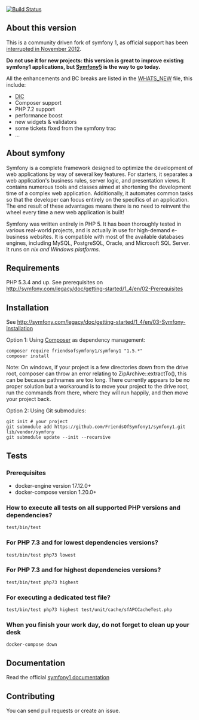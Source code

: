 [![Build Status](https://secure.travis-ci.org/FriendsOfSymfony1/symfony1.png?branch=master)](http://travis-ci.org/FriendsOfSymfony1/symfony1)

About this version
------------------

This is a community driven fork of symfony 1, as official support has been [interrupted in November 2012](http://symfony.com/blog/symfony-1-4-end-of-maintenance-what-does-it-mean).

**Do not use it for new projects: this version is great to improve existing symfony1 applications, but [Symfony5](http://symfony.com/) is the way to go today.**

All the enhancements and BC breaks are listed in the [WHATS_NEW](https://github.com/FriendsOfSymfony1/symfony1/blob/master/WHATS_NEW.md) file, this include:

- [DIC](https://github.com/FriendsOfSymfony1/symfony1/wiki/ServiceContainer)
- Composer support
- PHP 7.2 support
- performance boost
- new widgets & validators
- some tickets fixed from the symfony trac
- ...

About symfony
-------------

Symfony is a complete framework designed to optimize the development of web applications by way of several key features.
For starters, it separates a web application's business rules, server logic, and presentation views.
It contains numerous tools and classes aimed at shortening the development time of a complex web application.
Additionally, it automates common tasks so that the developer can focus entirely on the specifics of an application.
The end result of these advantages means there is no need to reinvent the wheel every time a new web application is built!

Symfony was written entirely in PHP 5.
It has been thoroughly tested in various real-world projects, and is actually in use for high-demand e-business websites.
It is compatible with most of the available databases engines, including MySQL, PostgreSQL, Oracle, and Microsoft SQL Server.
It runs on *nix and Windows platforms*.

Requirements
------------

PHP 5.3.4 and up. See prerequisites on http://symfony.com/legacy/doc/getting-started/1_4/en/02-Prerequisites

Installation
------------

See http://symfony.com/legacy/doc/getting-started/1_4/en/03-Symfony-Installation

Option 1: Using [Composer](http://getcomposer.org/doc/00-intro.md) as dependency management:

    composer require friendsofsymfony1/symfony1 "1.5.*"
    composer install
    
Note: On windows, if your project is a few directories down from the drive root, composer can throw an error  relating to ZipArchive::extractTo(), this can be because pathnames are too long. There currently appears to be no proper solution but a workaround is to move your project to the drive root, run the commands from there, where they will run happily, and then move your project back. 

Option 2: Using Git submodules:
  
    git init # your project
    git submodule add https://github.com/FriendsOfSymfony1/symfony1.git lib/vendor/symfony
    git submodule update --init --recursive


Tests
-----

### Prerequisites

  * docker-engine version 17.12.0+
  * docker-compose version 1.20.0+

### How to execute all tests on all supported PHP versions and dependencies?

    test/bin/test

### For PHP 7.3 and for lowest dependencies versions?

    test/bin/test php73 lowest

### For PHP 7.3 and for highest dependencies versions?

    test/bin/test php73 highest

### For executing a dedicated test file?

    test/bin/test php73 highest test/unit/cache/sfAPCCacheTest.php


### When you finish your work day, do not forget to clean up your desk

    docker-compose down


Documentation
-------------

Read the official [symfony1 documentation](http://symfony.com/legacy)

Contributing
------------

You can send pull requests or create an issue.
